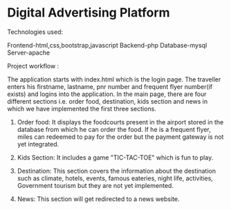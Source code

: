 # Digital Advertising Platform

Technologies used:

Frontend-html,css,bootstrap,javascript
Backend-php
Database-mysql
Server-apache

Project workflow :

The application starts with index.html which is the login page. The traveller enters his firstname, lastname, pnr number
and frequent flyer number(if exists) and logins into the application.
In the main page, there are four different sections i.e. order food, destination, kids section and news in which we have
implemented the first three sections.

1. Order food: It displays the foodcourts present in the airport stored in the database from which he can order the food.
               If he is a frequent flyer, miles can redeemed to pay for the order but the payment gateway is not yet integrated.

2. Kids Section: It includes a game "TIC-TAC-TOE" which is fun to play.

3. Destination: This section covers the information about the destination such as climate, hotels, events, famous eateries,
                night life, activities, Government tourism but they are not yet implemented.

4. News: This section will get redirected to a news website.
